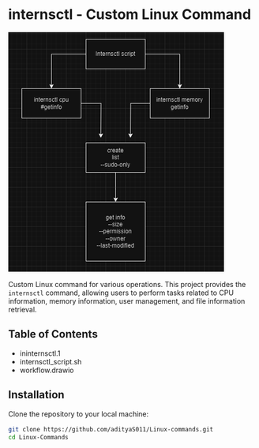 # internsctl - Custom Linux Command

![Workflow](https://github.com/adityaS011/Linux-commands/blob/main/ss_linux.png) 

Custom Linux command for various operations. This project provides the `internsctl` command, allowing users to perform tasks related to CPU information, memory information, user management, and file information retrieval.

## Table of Contents

- ininternsctl.1
- internsctl_script.sh
- workflow.drawio

## Installation

Clone the repository to your local machine:

```bash
git clone https://github.com/adityaS011/Linux-commands.git
cd Linux-Commands
